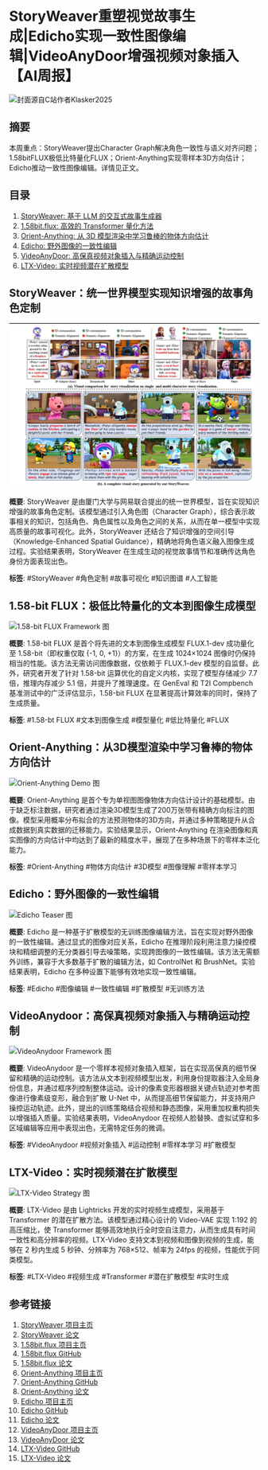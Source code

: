 # StoryWeaver重塑视觉故事生成|Edicho实现一致性图像编辑|VideoAnyDoor增强视频对象插入【AI周报】

![封面源自C站作者Klasker2025](https://image.civitai.com/xG1nkqKTMzGDvpLrqFT7WA/151c21e5-8ab2-449b-a7b3-b315df75432e/original=true,quality=90/6GXND6WWA1T2KAEJE9AWEA47G0.jpeg)

## 摘要

本周重点：StoryWeaver提出Character Graph解决角色一致性与语义对齐问题；1.58bitFLUX极低比特量化FLUX；Orient-Anything实现零样本3D方向估计；Edicho推动一致性图像编辑。详情见正文。

## 目录

1. [StoryWeaver: 基于 LLM 的交互式故事生成器](#storyweaver-基于-llm-的交互式故事生成器)
2. [1.58bit.flux: 高效的 Transformer 量化方法](#158bitflux-高效的-transformer-量化方法)
3. [Orient-Anything: 从 3D 模型渲染中学习鲁棒的物体方向估计](#orient-anything-从-3d-模型渲染中学习鲁棒的物体方向估计)
4. [Edicho: 野外图像的一致性编辑](#edicho-野外图像的一致性编辑)
5. [VideoAnyDoor: 高保真视频对象插入与精确运动控制](#videoanydoor-高保真视频对象插入与精确运动控制)
6. [LTX-Video: 实时视频潜在扩散模型](#ltx-video-实时视频潜在扩散模型)

## StoryWeaver：统一世界模型实现知识增强的故事角色定制

![StoryWeaver Overview 图](https://github.com/Aria-Zhangjl/StoryWeaver/raw/main/visualization/whole.png)

**概要**: StoryWeaver 是由厦门大学与网易联合提出的统一世界模型，旨在实现知识增强的故事角色定制。该模型通过引入角色图（Character Graph），综合表示故事相关的知识，包括角色、角色属性以及角色之间的关系，从而在单一模型中实现高质量的故事可视化。此外，StoryWeaver 还结合了知识增强的空间引导（Knowledge-Enhanced Spatial Guidance），精确地将角色语义融入图像生成过程。实验结果表明，StoryWeaver 在生成生动的视觉故事情节和准确传达角色身份方面表现出色。

**标签**: #StoryWeaver #角色定制 #故事可视化 #知识图谱 #人工智能

## 1.58-bit FLUX：极低比特量化的文本到图像生成模型

![1.58-bit FLUX Framework 图](https://chenglin-yang.github.io/1.58bit.flux.github.io/static/images/fig1.web.jpg)

**概要**: 1.58-bit FLUX 是首个将先进的文本到图像生成模型 FLUX.1-dev 成功量化至 1.58-bit（即权重仅取 {-1, 0, +1}）的方案，在生成 1024×1024 图像时仍保持相当的性能。该方法无需访问图像数据，仅依赖于 FLUX.1-dev 模型的自监督。此外，研究者开发了针对 1.58-bit 运算优化的自定义内核，实现了模型存储减少 7.7 倍，推理内存减少 5.1 倍，并提升了推理速度。在 GenEval 和 T2I Compbench 基准测试中的广泛评估显示，1.58-bit FLUX 在显著提高计算效率的同时，保持了生成质量。

**标签**: #1.58-bt FLUX #文本到图像生成 #模型量化 #低比特量化 #FLUX

## Orient-Anything：从3D模型渲染中学习鲁棒的物体方向估计

![Orient-Anything Demo 图](https://orient-anything.github.io/static/images/demo.pngv)

**概要**: Orient-Anything 是首个专为单视图图像物体方向估计设计的基础模型。由于缺乏标注数据，研究者通过渲染3D模型生成了200万张带有精确方向标注的图像。模型采用概率分布拟合的方法预测物体的3D方向，并通过多种策略提升从合成数据到真实数据的迁移能力。实验结果显示，Orient-Anything 在渲染图像和真实图像的方向估计中均达到了最新的精度水平，展现了在多种场景下的零样本泛化能力。

**标签**: #Orient-Anything #物体方向估计 #3D模型 #图像理解 #零样本学习

## Edicho：野外图像的一致性编辑

![Edicho Teaser 图](https://github.com/ant-research/edicho/raw/main/docs/assets/teaser.jpg)

**概要**: Edicho 是一种基于扩散模型的无训练图像编辑方法，旨在实现对野外图像的一致性编辑。通过显式的图像对应关系，Edicho 在推理阶段利用注意力操控模块和精细调整的无分类器引导去噪策略，实现跨图像的一致性编辑。该方法无需额外训练，兼容于大多数基于扩散的编辑方法，如 ControlNet 和 BrushNet。实验结果表明，Edicho 在多种设置下能够有效地实现一致性编辑。

**标签**: #Edicho #图像编辑 #一致性编辑 #扩散模型 #无训练方法

## VideoAnydoor：高保真视频对象插入与精确运动控制

![VideoAnydoor Framework 图](https://videoanydoor.github.io/assets/images/framework.png)

**概要**: VideoAnydoor 是一个零样本视频对象插入框架，旨在实现高保真的细节保留和精确的运动控制。该方法从文本到视频模型出发，利用身份提取器注入全局身份信息，并通过框序列控制整体运动。设计的像素变形器根据关键点轨迹对参考图像进行像素级变形，融合到扩散 U-Net 中，从而提高细节保留能力，并支持用户操控运动轨迹。此外，提出的训练策略结合视频和静态图像，采用重加权重构损失以增强插入质量。实验结果表明，VideoAnydoor 在视频人脸替换、虚拟试穿和多区域编辑等应用中表现出色，无需特定任务的微调。

**标签**: #VideoAnydoor #视频对象插入 #运动控制 #零样本学习 #扩散模型

## LTX-Video：实时视频潜在扩散模型

![LTX-Video Strategy 图](https://arxiv.org/html/2501.00103v1/extracted/6102773/assets/figures/denoising.png)

**概要**: LTX-Video 是由 Lightricks 开发的实时视频生成模型，采用基于 Transformer 的潜在扩散方法。该模型通过精心设计的 Video-VAE 实现 1:192 的高压缩比，使 Transformer 能够高效地执行全时空自注意力，从而生成具有时间一致性和高分辨率的视频。LTX-Video 支持文本到视频和图像到视频的生成，能够在 2 秒内生成 5 秒钟、分辨率为 768×512、帧率为 24fps 的视频，性能优于同类模型。

**标签**: #LTX-Video #视频生成 #Transformer #潜在扩散模型 #实时生成

## 参考链接

1. [StoryWeaver 项目主页](https://github.com/aria-zhangjl/storyweaver)
2. [StoryWeaver 论文](https://arxiv.org/html/2412.07375v2)
3. [1.58bit.flux 项目主页](https://chenglin-yang.github.io/1.58bit.flux.github.io/)
4. [1.58bit.flux GitHub](https://github.com/Chenglin-Yang/1.58bit.flux)
5. [1.58bit.flux 论文](https://arxiv.org/html/2412.18653)
6. [Orient-Anything 项目主页](https://orient-anything.github.io/)
7. [Orient-Anything GitHub](https://github.com/SpatialVision/Orient-Anything)
8. [Orient-Anything 论文](https://arxiv.org/html/2412.18605)
9. [Edicho 项目主页](https://ezioby.github.io/edicho/)
10. [Edicho GitHub](https://github.com/EzioBy/edicho)
11. [Edicho 论文](https://arxiv.org/html/2412.21079)
12. [VideoAnyDoor 项目主页](https://videoanydoor.github.io/)
13. [VideoAnyDoor 论文](https://arxiv.org/html/2501.01427)
14. [LTX-Video GitHub](https://github.com/Lightricks/LTX-Video)
15. [LTX-Video 论文](https://arxiv.org/html/2501.00103v1)

